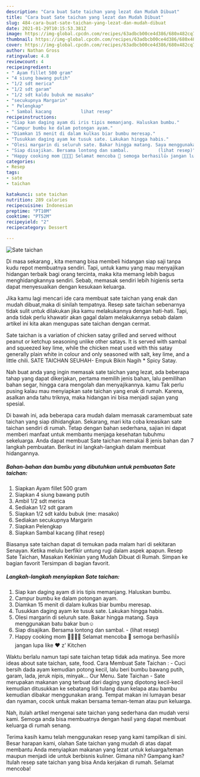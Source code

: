 ```yaml
---
description: "Cara buat Sate taichan yang lezat dan Mudah Dibuat"
title: "Cara buat Sate taichan yang lezat dan Mudah Dibuat"
slug: 484-cara-buat-sate-taichan-yang-lezat-dan-mudah-dibuat
date: 2021-01-29T10:15:53.381Z
image: https://img-global.cpcdn.com/recipes/63adbcb00ce4d386/680x482cq70/sate-taichan-foto-resep-utama.jpg
thumbnail: https://img-global.cpcdn.com/recipes/63adbcb00ce4d386/680x482cq70/sate-taichan-foto-resep-utama.jpg
cover: https://img-global.cpcdn.com/recipes/63adbcb00ce4d386/680x482cq70/sate-taichan-foto-resep-utama.jpg
author: Nathan Gross
ratingvalue: 4.8
reviewcount: 4
recipeingredient:
- " Ayam fillet 500 gram"
- "4 siung bawang putih"
- "1/2 sdt merica"
- "1/2 sdt garam"
- "1/2 sdt kaldu bubuk me masako"
- "secukupnya Margarin"
- " Pelengkap"
- " Sambal kacang           lihat resep"
recipeinstructions:
- "Siap kan daging ayam di iris tipis memanjang. Haluskan bumbu."
- "Campur bumbu ke dalam potongan ayam."
- "Diamkan 15 menit di dalam kulkas biar bumbu meresap."
- "Tusukkan daging ayam ke tusuk sate. Lakukan hingga habis."
- "Olesi margarin di seluruh sate. Bakar hingga matang. Saya menggunakan batu bakar bun☺️"
- "Siap disajikan. Bersama lontong dan sambal.           (lihat resep)"
- "Happy cooking mom 👩‍🍳👨‍🍳 Selamat mencoba 💪 semoga berhasil👍 jangan lupa like ❤️ z&#39; Kitchen"
categories:
- Resep
tags:
- sate
- taichan

katakunci: sate taichan 
nutrition: 289 calories
recipecuisine: Indonesian
preptime: "PT10M"
cooktime: "PT52M"
recipeyield: "2"
recipecategory: Dessert

---
```



![Sate taichan](https://img-global.cpcdn.com/recipes/63adbcb00ce4d386/680x482cq70/sate-taichan-foto-resep-utama.jpg)

Di masa  sekarang , kita memang bisa membeli hidangan siap saji tanpa kudu repot membuatnya sendiri. Tapi, untuk kamu yang mau menyajikan hidangan terbaik bagi orang tercinta, maka kita memang lebih bagus menghidangkannya sendiri. Sebab, memasak sendiri lebih higienis serta dapat menyesuaikan dengan kesukaan keluarga.

Jika kamu lagi mencari ide cara membuat sate taichan yang enak dan mudah dibuat,maka di sinilah tempatnya. Resep sate taichan  sebenarnya tidak sulit untuk dilakukan jika kamu melakukannya dengan hati-hati. Tapi, anda tidak perlu khawatir akan gagal dalam melakukannya 
sebab dalam artikel ini kita akan mengupas sate taichan dengan cermat.  

Sate taichan is a variation of chicken satay grilled and served without peanut or ketchup seasoning unlike other satays. It is served with sambal and squeezed key lime, while the chicken meat used with this satay generally plain white in colour and only seasoned with salt, key lime, and a little chili. SATE TAICHAN SEUHAH- Empuk Bikin Nagih * Spicy Satay.

Nah buat anda yang ingin memasak sate taichan yang lezat, ada beberapa tahap yang dapat dikerjakan, pertama memilih jenis bahan, lalu pemilihan bahan segar, hingga cara mengolah dan menyajikannya. kamu Tak perlu pusing kalau mau menyiapkan sate taichan yang enak di rumah. Karena, asalkan anda  tahu triknya, maka hidangan ini bisa menjadi sajian yang spesial.

Di bawah ini, ada beberapa cara mudah dalam memasak caramembuat sate taichan yang siap dihidangkan. Sekarang, mari kita coba kreasikan sate taichan sendiri di rumah. Tetap dengan bahan sederhana, sajian ini dapat memberi manfaat untuk membantu menjaga kesehatan tubuhmu sekeluarga. Anda dapat membuat Sate taichan memakai 8 jenis bahan dan 7 langkah pembuatan. Berikut ini langkah-langkah dalam membuat hidangannya.

<!--inarticleads1-->

##### Bahan-bahan dan bumbu yang dibutuhkan untuk pembuatan Sate taichan:

1. Siapkan  Ayam fillet 500 gram
1. Siapkan 4 siung bawang putih
1. Ambil 1/2 sdt merica
1. Sediakan 1/2 sdt garam
1. Siapkan 1/2 sdt kaldu bubuk (me: masako)
1. Sediakan secukupnya Margarin
1. Siapkan  Pelengkap
1. Siapkan  Sambal kacang           (lihat resep)


Biasanya sate taichan dapat di temukan pada malam hari di sekitaran Senayan. Ketika melulu berfikir untung rugi dalam aspek apapun. Resep Sate Taichan, Masakan Kekinian yang Mudah Dibuat di Rumah. Simpan ke bagian favorit Tersimpan di bagian favorit. 

<!--inarticleads2-->

##### Langkah-langkah menyiapkan Sate taichan:

1. Siap kan daging ayam di iris tipis memanjang. Haluskan bumbu.
1. Campur bumbu ke dalam potongan ayam.
1. Diamkan 15 menit di dalam kulkas biar bumbu meresap.
1. Tusukkan daging ayam ke tusuk sate. Lakukan hingga habis.
1. Olesi margarin di seluruh sate. Bakar hingga matang. Saya menggunakan batu bakar bun☺️
1. Siap disajikan. Bersama lontong dan sambal. -           (lihat resep)
1. Happy cooking mom 👩‍🍳👨‍🍳 Selamat mencoba 💪 semoga berhasil👍 jangan lupa like ❤️ z&#39; Kitchen


Waktu berlalu namun tapi sate taichan tetap tidak ada matinya. See more ideas about sate taichan, sate, food. Cara Membuat Sate Taichan : - Cuci bersih dada ayam kemudian potong kecil, lalu beri bumbu bawang putih, garam, lada, jeruk nipis, minyak… Our Menu. Sate Taichan - Sate merupakan makanan yang terbuat dari daging yang dipotong kecil-kecil kemudian ditusukkan ke sebatang lidi tulang daun kelapa atau bambu kemudian dibakar menggunakan arang. Tempat makan ini lumayan besar dan nyaman, cocok untuk makan bersama teman-teman atau pun keluarga. 

Nah, itulah artikel mengenai  sate taichan  yang sederhana dan mudah versi kami. Semoga anda bisa membuatnya dengan hasil yang dapat membuat keluarga di rumah senang. 

Terima kasih kamu telah menggunakan resep yang kami tampilkan di sini. Besar harapan kami, olahan  Sate taichan yang mudah di atas dapat membantu Anda menyiapkan makanan yang lezat untuk keluarga/teman maupun menjadi ide untuk berbisnis kuliner. Gimana nih? Gampang kan? Itulah resep sate taichan yang bisa Anda kerjakan di rumah. Selamat mencoba!

